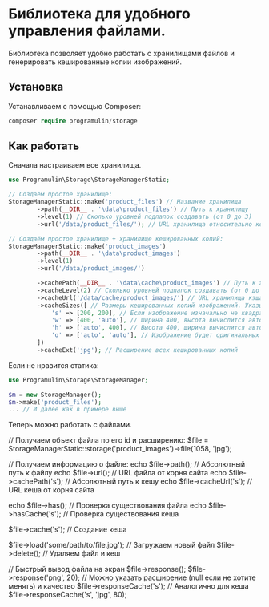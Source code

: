 Библиотека для удобного управления файлами.
=====================

Библиотека позволяет удобно работать с хранилищами файлов и генерировать кешированные копии изображений.

Установка
-----------------------------------

Устанавливаем c помощью Composer:

```php
composer require programulin/storage
```

Как работать
-----------------------------------

Сначала настраиваем все хранилища.


```php
use Programulin\Storage\StorageManagerStatic;

// Создаём простое хранилище:
StorageManagerStatic::make('product_files') // Название хранилища
        ->path(__DIR__ . '\data\product_files') // Путь к хранилищу
        ->level(1) // Сколько уровней подпапок создавать (от 0 до 3)
        ->url('/data/product_files/'); // URL хранилища относительно корня сайта

// Создаём простое хранилище + хранилище кешированных копий:
StorageManagerStatic::make('product_images')
        ->path(__DIR__ . '\data\product_images')
        ->level(1)
        ->url('/data/product_images/')

        ->cachePath(__DIR__ . '\data\cache\product_images') // Путь к хранилищу кеша
        ->cacheLevel(2) // Сколько уровней подпапок создавать (от 0 до 3)
        ->cacheUrl('/data/cache/product_images/') // URL хранилища кэша относительно корня сайта
        ->cacheSizes([ // Размеры кешированных копий изображений. Указываем название кеша, ширину и высоту
            's' => [200, 200], // Если изображение изначально не квадратное, с меньших сторон появятся белые полосы
            'w' => [400, 'auto'], // Ширина 400, высота вычислится автоматически
            'h' => ['auto', 400], // Высота 400, ширина вычислится автоматически
            'o' => ['auto', 'auto'], // Изображение будет оригинальных размеров
        ])
        ->cacheExt('jpg'); // Расширение всех кешированных копий
```

Если не нравится статика:
```php
use Programulin\Storage\StorageManager;

$m = new StorageManager();
$m->make('product_files');
... // И далее как в примере выше
```

Теперь можно работать с файлами.

// Получаем объект файла по его id и расширению:
$file = StorageManagerStatic::storage('product_images')->file(1058, 'jpg');

// Получаем информацию о файле:
echo $file->path(); // Абсолютный путь к файлу
echo $file->url(); // URL файла от корня сайта
echo $file->cachePath('s'); // Абсолютный путь к кешу
echo $file->cacheUrl('s'); // URL кеша от корня сайта

echo $file->has(); // Проверка существования файла
echo $file->hasCache('s'); // Проверка существования кеша

$file->cache('s'); // Создание кеша

$file->load('some/path/to/file.jpg'); // Загружаем новый файл
$file->delete(); // Удаляем файл и кеш

// Быстрый вывод файла на экран
$file->response();
$file->response('png', 20); // Можно указать расширение (null если не хотите менять) и качество
$file->responseCache('s'); // Аналогично для кеша
$file->responseCache('s', 'jpg', 80);